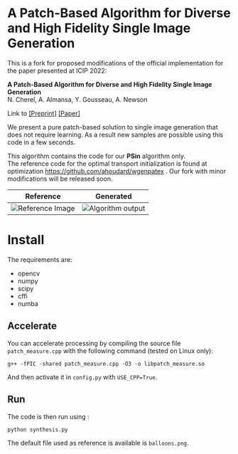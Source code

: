 # A Patch-Based Algorithm for Diverse and High Fidelity Single Image Generation

This is a fork for proposed modifications of the official implementation for the paper presented at ICIP 2022:

**A Patch-Based Algorithm for Diverse and High Fidelity Single Image Generation**  
N. Cherel, A. Almansa, Y. Gousseau, A. Newson

Link to [[Preprint]](https://hal.science/hal-03822204/) [[Paper]](https://ieeexplore.ieee.org/document/9897913)

We present a pure patch-based solution to single image generation that does not require learning.
As a result new samples are possible using this code in a few seconds.

This algorithm contains the code for our **PSin** algorithm only.  
The reference code for the optimal transport initialization is found at optimization https://github.com/ahoudard/wgenpatex . Our fork with minor modifications will be released soon.

Reference | Generated
:--------:|:---------:
![Reference Image](balloons.png) | ![Algorithm output](output.png)

# Install

The requirements are:
- opencv
- numpy
- scipy
- cffi
- numba


## Accelerate
You can accelerate processing by compiling the source file `patch_measure.cpp` with the following command (tested on Linux only):
```
g++ -fPIC -shared patch_measure.cpp -O3 -o libpatch_measure.so
```
And then activate it in `config.py` with `USE_CPP=True`.


## Run

The code is then run using :
```
python synthesis.py
```

The default file used as reference is available is `balloons.png`.

